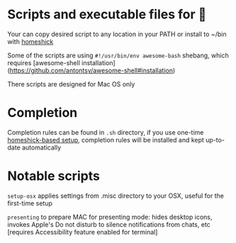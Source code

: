 # Scripts and executable files for 

Your can copy desired script to any location in your PATH
or install to ~/bin with [homeshick](https://github.com/antontsv/homeshick)

Some of the scripts are using `#!/usr/bin/env awesome-bash` shebang,
which requires [awesome-shell installation] (https://github.com/antontsv/awesome-shell#installation)

There scripts are designed for Mac OS only

# Completion

Completion rules can be found in `.sh` directory,
if you use one-time [homeshick-based setup](https://git.io/all.files),
completion rules will be installed and kept up-to-date automatically

# Notable scripts

`setup-osx` applies settings from .misc directory to your OSX,
useful for the first-time setup 

`presenting` to prepare MAC for presenting mode:
hides desktop icons, invokes Apple's Do not disturb to silence notifications
from chats, etc  [requires Accessibility feature enabled for terminal]
